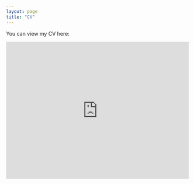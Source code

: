 ```yaml
---
layout: page
title: "CV"
---
```

You can view my CV here:

<embed src="https://acevrooman.github.io/CVApril2024.pdf" width="500" height="375" type="application/pdf" />


